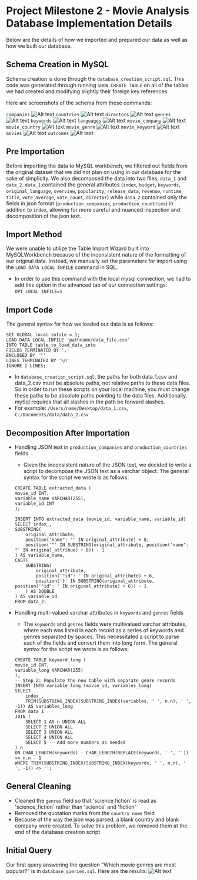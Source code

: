 # Project Milestone 2 - Movie Analysis Database Implementation Details
Below are the details of how we imported and prepared our data as well as how we built our database.

## Schema Creation in MySQL
Schema creation is done through the `database_creation_script.sql`. This code was generated through running `SHOW CREATE TABLE` on all of the tables we had created and modifying slightly their foreign key references.

Here are screenshots of the schema from these commands:

`companies`
![Alt text](img/image.png)
`countries`
![Alt text](img/image-1.png)
`directors`
![Alt text](img/image-2.png)
`genres`
![Alt text](img/image-3.png)
`keywords`
![Alt text](img/image-4.png)
`languages`
![Alt text](img/image-5.png)
`movie_company`
![Alt text](img/image-6.png)
`movie_country`
![Alt text](img/image-7.png)
`movie_genre`
![Alt text](img/image-8.png)
`movie_keyword`
![Alt text](img/image-9.png)
`movies`
![Alt text](img/image-10.png)
`outcomes`
![Alt text](img/image-11.png)


## Pre Importation
Before importing the data to MySQL workbench, we filtered out fields from the original dataset that we did not plan on using in our database for the sake of simplicity. We also decomposed the data into two files, `data_1` and `data_2`. `data_1` contained the general attributes (`index`, `budget`, `keywords`, `original_language`, `overview`, `popularity`, `release_data`, `revenue`, `runtime`, `title`, `vote_average`, `vote_count`, `director`) while `data_2` contained only the fields in json format (`production_companies`, `production_countries`) in addition to `index`, allowing for more careful and nuanced inspection and decomposition of the json text.

## Import Method
We were unable to utilize the Table Import Wizard built into MySQLWorkbench because of the inconsistent nature of the formatting of our original data. Instead, we manually set the parameters for import using the `LOAD DATA LOCAL INFILE` command in SQL. 

* In order to use this command with the local mysql connection, we had to add this option in the advanced tab of our connection settings: `OPT_LOCAL_INFILE=1`

## Import Code
The general syntax for how we loaded our data is as follows:
```
SET GLOBAL local_infile = 1;
LOAD DATA LOCAL INFILE 'pathname/data_file.csv'
INTO TABLE table_to_load_data_into
FIELDS TERMINATED BY ','
ENCLOSED BY '"'
LINES TERMINATED BY '\n'
IGNORE 1 LINES;
```

* In `database_creation_script.sql`, the paths for both data_1.csv and data_2.csv must be absolute paths, not relative paths to these data files. So in order to run these scripts on your local machine, you must change these paths to be absolute paths pointing to the data files. Additionally, mySql requires that all slashes in the path be forward slashes.
* For example: `/Users/name/Desktop/data_1.csv`, `C:/Documents/data/data_2.csv`

## Decomposition After Importation
* Handling JSON text in `production_companies` and `production_countries` fields
    * Given the inconsistent nature of the JSON text, we decided to write a script to decompose the JSON text as a varchar object. The general syntax for the script we wrote is as follows:

    ```
    CREATE TABLE extracted_data (
    movie_id INT,
    variable_name VARCHAR(255),
    variable_id INT
    );

    INSERT INTO extracted_data (movie_id, variable_name, variable_id)
    SELECT index_,
    SUBSTRING(
        original_attribute,
        position('name": "' IN original_attribute) + 8,
        position('"' IN SUBSTRING(original_attribute, position('name": "' IN original_attribue) + 8)) - 1
    ) AS variable_name,
    CAST(
        SUBSTRING(
            original_attribute,
            position('"id": ' IN original_attribute) + 6,
            position('}' IN SUBSTRING(original_attribute, position('"id": ' IN original_attribute) + 6)) - 1
        ) AS DOUBLE
    ) AS variable_id
    FROM data_2;
    ```
* Handling multi-valued varchar attributes in `keywords` and `genres` fields
    * The `keywords` and `genres` fields were multivalued varchar attributes, where each was listed in each record as a series of keywords and genres separated by spaces. This necessitated a script to parse each of the fields and convert them into long form. The general syntax for the script we wrote is as follows:
    ```
    CREATE TABLE keyword_long (
    movie_id INT,
    variable_long VARCHAR(255)
    );
    -- Step 2: Populate the new table with separate genre records
    INSERT INTO variable_long (movie_id, variables_long)
    SELECT
        index_,
        TRIM(SUBSTRING_INDEX(SUBSTRING_INDEX(variables, ' ', n.n), ' ', -1)) AS variables_long
    FROM data_1
    JOIN (
        SELECT 1 AS n UNION ALL
        SELECT 2 UNION ALL
        SELECT 3 UNION ALL
        SELECT 4 UNION ALL
        SELECT 5 -- Add more numbers as needed
    ) n
    ON CHAR_LENGTH(keywords) - CHAR_LENGTH(REPLACE(keywords, ' ', '')) >= n.n - 1
    WHERE TRIM(SUBSTRING_INDEX(SUBSTRING_INDEX(keywords, ' ', n.n), ' ', -1)) <> '';
    ```

## General Cleaning
*  Cleaned the `genres` field so that 'science fiction' is read as 'science_fiction' rather than 'science' and 'fiction'
* Removed the quotation marks from the `country_name` field
* Because of the way the json was parsed, a blank country and blank company were created. To solve this problem, we removed them at the end of the database creation script

## Initial Query
Our first query answering the question "Which movie genres are most popular?" is in `database_queries.sql`. Here are the results:
![Alt text](img/queryResults.png)